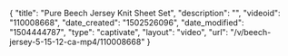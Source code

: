 {
    "title": "Pure Beech Jersey Knit Sheet Set",
    "description": "",
    "videoid": "110008668",
    "date_created": "1502526096",
    "date_modified": "1504444787",
    "type": "captivate",
    "layout": "video",
    "url": "\/v\/beech-jersey-5-15-12-ca-mp4\/110008668"
}
